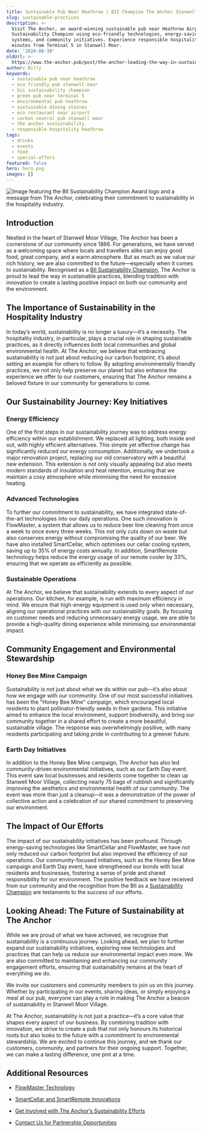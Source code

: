 ```yaml
---
title: Sustainable Pub Near Heathrow | BII Champion The Anchor Stanwell Moor
slug: sustainable-practices
description: >-
  Visit The Anchor, an award-winning sustainable pub near Heathrow Airport. BII
  Sustainability Champion using eco-friendly technologies, energy-saving
  systems, and community initiatives. Experience responsible hospitality just 7
  minutes from Terminal 5 in Stanwell Moor.
date: '2024-08-10'
oldUrl: >-
  https://www.the-anchor.pub/post/the-anchor-leading-the-way-in-sustainable-practice
author: Billy
keywords:
  - sustainable pub near heathrow
  - eco friendly pub stanwell moor
  - bii sustainability champion
  - green pub near terminal 5
  - environmental pub heathrow
  - sustainable dining staines
  - eco restaurant near airport
  - carbon neutral pub stanwell moor
  - the anchor sustainability
  - responsible hospitality heathrow
tags:
  - drinks
  - events
  - food
  - special-offers
featured: false
hero: hero.png
images: []
---
```


  

![Image featuring the BII Sustainability Champion Award logo and a message from The Anchor, celebrating their commitment to sustainability in the hospitality industry.](/content/blog/the-anchor-leading-the-way-in-sustainable-practice/hero.png)

## Introduction

Nestled in the heart of Stanwell Moor Village, The Anchor has been a cornerstone of our community since 1866. For generations, we have served as a welcoming space where locals and travellers alike can enjoy good food, great company, and a warm atmosphere. But as much as we value our rich history, we are also committed to the future—especially when it comes to sustainability. Recognised as a [BII Sustainability Champion](https://www.bii.org/BII/Events-Awards/Sustainability-Champion-Articles/The-Anchor.aspx), The Anchor is proud to lead the way in sustainable practices, blending tradition with innovation to create a lasting positive impact on both our community and the environment.

  

## The Importance of Sustainability in the Hospitality Industry

In today’s world, sustainability is no longer a luxury—it’s a necessity. The hospitality industry, in particular, plays a crucial role in shaping sustainable practices, as it directly influences both local communities and global environmental health. At The Anchor, we believe that embracing sustainability is not just about reducing our carbon footprint; it’s about setting an example for others to follow. By adopting environmentally friendly practices, we not only help preserve our planet but also enhance the experience we offer to our customers, ensuring that The Anchor remains a beloved fixture in our community for generations to come.

  

## Our Sustainability Journey: Key Initiatives

### Energy Efficiency

One of the first steps in our sustainability journey was to address energy efficiency within our establishment. We replaced all lighting, both inside and out, with highly efficient alternatives. This simple yet effective change has significantly reduced our energy consumption. Additionally, we undertook a major renovation project, replacing our old conservatory with a beautiful new extension. This extension is not only visually appealing but also meets modern standards of insulation and heat retention, ensuring that we maintain a cosy atmosphere while minimising the need for excessive heating.

  

### Advanced Technologies

To further our commitment to sustainability, we have integrated state-of-the-art technologies into our daily operations. One such innovation is FlowMaster, a system that allows us to reduce beer line cleaning from once a week to once every three weeks. This not only cuts down on waste but also conserves energy without compromising the quality of our beer. We have also installed SmartCellar, which optimises our cellar cooling system, saving up to 35% of energy costs annually. In addition, SmartRemote technology helps reduce the energy usage of our remote cooler by 33%, ensuring that we operate as efficiently as possible.

  

### Sustainable Operations

At The Anchor, we believe that sustainability extends to every aspect of our operations. Our kitchen, for example, is run with maximum efficiency in mind. We ensure that high-energy equipment is used only when necessary, aligning our operational practices with our sustainability goals. By focusing on customer needs and reducing unnecessary energy usage, we are able to provide a high-quality dining experience while minimising our environmental impact.

  

## Community Engagement and Environmental Stewardship

### Honey Bee Mine Campaign

Sustainability is not just about what we do within our pub—it’s also about how we engage with our community. One of our most successful initiatives has been the "Honey Bee Mine" campaign, which encouraged local residents to plant pollinator-friendly seeds in their gardens. This initiative aimed to enhance the local environment, support biodiversity, and bring our community together in a shared effort to create a more beautiful, sustainable village. The response was overwhelmingly positive, with many residents participating and taking pride in contributing to a greener future.

  

### Earth Day Initiatives

In addition to the Honey Bee Mine campaign, The Anchor has also led community-driven environmental initiatives, such as our Earth Day event. This event saw local businesses and residents come together to clean up Stanwell Moor Village, collecting nearly 75 bags of rubbish and significantly improving the aesthetics and environmental health of our community. The event was more than just a cleanup—it was a demonstration of the power of collective action and a celebration of our shared commitment to preserving our environment.

  

## The Impact of Our Efforts

The impact of our sustainability initiatives has been profound. Through energy-saving technologies like SmartCellar and FlowMaster, we have not only reduced our carbon footprint but also improved the efficiency of our operations. Our community-focused initiatives, such as the Honey Bee Mine campaign and Earth Day event, have strengthened our bonds with local residents and businesses, fostering a sense of pride and shared responsibility for our environment. The positive feedback we have received from our community and the recognition from the BII as a [Sustainability Champion](https://www.bii.org/BII/Events-Awards/Sustainability-Champion-Articles/The-Anchor.aspx) are testaments to the success of our efforts.

  

## Looking Ahead: The Future of Sustainability at The Anchor

While we are proud of what we have achieved, we recognise that sustainability is a continuous journey. Looking ahead, we plan to further expand our sustainability initiatives, exploring new technologies and practices that can help us reduce our environmental impact even more. We are also committed to maintaining and enhancing our community engagement efforts, ensuring that sustainability remains at the heart of everything we do.

We invite our customers and community members to join us on this journey. Whether by participating in our events, sharing ideas, or simply enjoying a meal at our pub, everyone can play a role in making The Anchor a beacon of sustainability in Stanwell Moor Village.

  

At The Anchor, sustainability is not just a practice—it’s a core value that shapes every aspect of our business. By combining tradition with innovation, we strive to create a pub that not only honours its historical roots but also looks to the future with a commitment to environmental stewardship. We are excited to continue this journey, and we thank our customers, community, and partners for their ongoing support. Together, we can make a lasting difference, one pint at a time.

  

## Additional Resources

*   [FlowMaster Technology](https://www.bii.org/BII/Events-Awards/Sustainability-Champion-Articles/The-Anchor.aspx)
    
*   [SmartCellar and SmartRemote Innovations](https://www.bii.org/BII/Events-Awards/Sustainability-Champion-Articles/The-Anchor.aspx)
    
*   [Get Involved with The Anchor’s Sustainability Efforts](https://www.bii.org/BII/Events-Awards/Sustainability-Champion-Articles/The-Anchor.aspx)
    
*   [Contact Us for Partnership Opportunities](mailto:manager@the-anchor.pub?subject=Partnership+Opportunities+with+The+Anchor&body=Dear+Anchor+Team%2C%0A%0AI+am+interested+in+exploring+partnership+opportunities+with+The+Anchor.+Please+let+me+know+how+we+can+collaborate.%0A%0AThank+you%2C%0A%5BYour+Name%5D)
